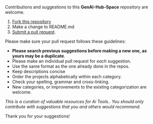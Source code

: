 Contributions and suggestions to this **GenAI-Hub-Space** repository are welcome.

1. [Fork this repository](https://help.github.com/articles/fork-a-repo/)
2. Make a change to README.md
3. [Submit a pull request](https://help.github.com/articles/creating-a-pull-request/).

Please make sure your pull request follows these guidelines:

- **Please search previous suggestions before making a new one, as yours may be a duplicate**.
- Please make an individual pull request for *each* suggestion.
- Use the same format as the one already done in the repos.
- Keep descriptions concise
- Order the projects alphabetically within each category.
- Check your spelling, grammar and cross-linking.
- New categories, or improvements to the existing categorization are welcome.

*This is a curation of valuable resources for Ai Tools.. You should only contribute with suggestions that you and others would recommend.*

Thank you for your suggestions!
